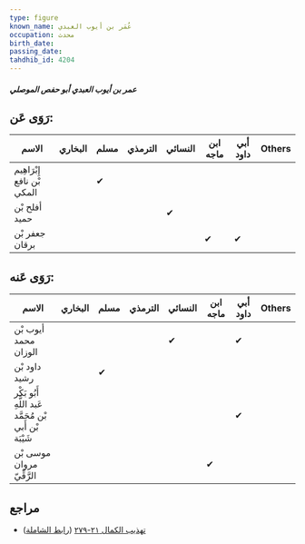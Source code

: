 ```yaml
---
type: figure
known_name: عُمَر بن أيوب العبدي
occupation: محدث
birth_date:
passing_date:
tahdhib_id: 4204
---
```

##### عمر بن أيوب العبدي أبو حفص الموصلي

## رَوَى عَن:
| الاسم                      | البخاري | مسلم | الترمذي | النسائي | ابن ماجه | أبي داود | Others |
| -------------------------- | ------- | ---- | ------- | ------- | -------- | -------- | ------ |
| إِبْرَاهِيم بْن نافع المكي |         | ✔    |         |         |          |          |        |
| أفلح بْن حميد              |         |      |         | ✔       |          |          |        |
| جعفر بْن برقان             |         |      |         |         | ✔        | ✔        |        |
## رَوَى عَنه:
| الاسم                                                  | البخاري | مسلم | الترمذي | النسائي | ابن ماجه | أبي داود | Others |
| ------------------------------------------------------ | ------- | ---- | ------- | ------- | -------- | -------- | ------ |
| أيوب بْن محمد الوزان                                   |         |      |         | ✔       |          | ✔        |        |
| داود بْن رشيد                                          |         | ✔    |         |         |          |          |        |
| أَبُو بَكْر عَبد اللَّهِ بْن مُحَمَّد بْن أَبي شَيْبَة |         |      |         |         |          | ✔        |        |
| موسى بْن مروان الرَّقِّيّ                              |         |      |         |         | ✔        |          |        |
## مراجع
- [تهذيب الكمال ٢١-٢٧٩](obsidian://open?vault=Tahdhib-al-Kamal&file=Figures/٤٢٠٤-عمر%20بن%20أيوب%20العبدي%20أبو%20حفص%20الموصلي) ([رابط الشاملة](https://shamela.ws/book/3722/10926))